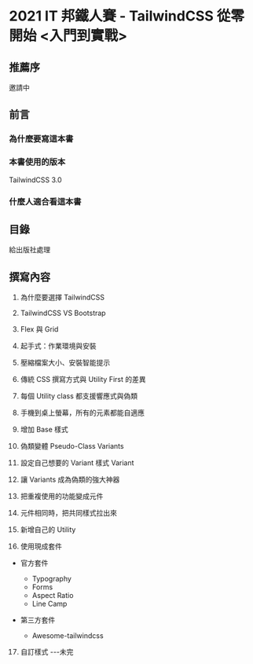 # 2021 IT 邦鐵人賽 - TailwindCSS 從零開始 <入門到實戰>

## 推薦序

邀請中

## 前言

### 為什麼要寫這本書

### 本書使用的版本

TailwindCSS 3.0

### 什麼人適合看這本書

## 目錄

給出版社處理

## 撰寫內容

1. 為什麼要選擇 TailwindCSS

2. TailwindCSS VS Bootstrap

3. Flex 與 Grid

4. 起手式：作業環境與安裝

5. 壓縮檔案大小、安裝智能提示

6. 傳統 CSS 撰寫方式與 Utility First 的差異

7. 每個 Utility class 都支援響應式與偽類

8. 手機到桌上螢幕，所有的元素都能自適應

9. 增加 Base 樣式

10. 偽類變體 Pseudo-Class Variants

11. 設定自己想要的 Variant 樣式 Variant

12. 讓 Variants 成為偽類的強大神器

13. 把重複使用的功能變成元件

14. 元件相同時，把共同樣式拉出來

15. 新增自己的 Utility

16. 使用現成套件

- 官方套件

  - Typography
  - Forms
  - Aspect Ratio
  - Line Camp

- 第三方套件
  - Awesome-tailwindcss

17. 自訂樣式
    ---未完
